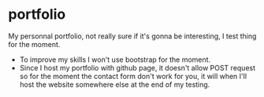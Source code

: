 # portfolio
My personnal portfolio, not really sure if it's gonna be interesting, I test thing for the moment.
- To improve my skills I won't use bootstrap for the moment.
- Since I host my portfolio with github page, it doesn't allow POST request so for the moment the contact form don't work for you, it will when I'll host the website somewhere else at the end of my testing.
